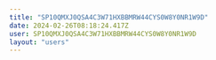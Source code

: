 ```yaml
---
title: "SP10QMXJ0QSA4C3W71HXBBMRW44CYS0W8Y0NR1W9D"
date: 2024-02-26T08:18:24.417Z
user: SP10QMXJ0QSA4C3W71HXBBMRW44CYS0W8Y0NR1W9D
layout: "users"
---
```

    